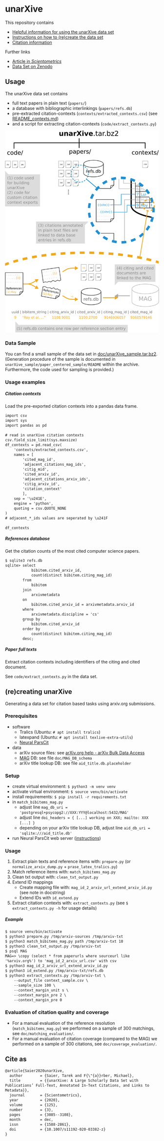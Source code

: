 # unarXive

This repository contains
* [Helpful information for using the unarXive data set](#usage)
* [Instructions on how to (re)create the data set](#recreating-unarxive)
* [Citation information](cita-as)

Further links
* [Article in *Scientometrics*](http://link.springer.com/article/10.1007/s11192-020-03382-z)
* [Data Set on Zenodo](https://doi.org/10.5281/zenodo.2553522)

## Usage

The unarXive data set contains
* full text papers in plain text (`papers/`)
* a database with bibliographic interlinkings (`papers/refs.db`)
* pre-extracted citation-contexts (`contexts/extracted_contexts.csv`) (see [README_contexts.md](README_contexts.md))
* and a script for extracting citation-contexts (`code/extract_contexts.py`)

![](https://github.com/IllDepence/unarXive/raw/master/doc/structure.png)

### Data Sample
You can find a small sample of the data set in [doc/unarXive_sample.tar.bz2](https://github.com/IllDepence/unarXive/blob/master/doc/unarXive_sample.tar.bz2). (Generation procedure of the sample is documented in `unarXive_sample/paper_centered_sample/README` within the archive. Furthermore, the code used for sampling is provided.)

### Usage examples

##### Citation contexts

Load the pre-exported citation contexts into a pandas data frame.

```
import csv
import sys
import pandas as pd

# read in unarXive citation contexts
csv.field_size_limit(sys.maxsize)
df_contexts = pd.read_csv(
    'contexts/extracted_contexts.csv',
    names = [
        'cited_mag_id',
        'adjacent_citations_mag_ids',
        'citig_mid',
        'cited_arxiv_id',
        'adjacent_citations_arxiv_ids',
        'citig_arxiv_id',
        'citation_context'
        ],
    sep = '\u241E',
    engine = 'python',
    quoting = csv.QUOTE_NONE
)
# adjacent_*_ids values are seperated by \u241F

df_contexts
```

##### References database

Get the citation counts of the most cited computer science papers.

```
$ sqlite3 refs.db
sqlite> select
            bibitem.cited_arxiv_id,
            count(distinct bibitem.citing_mag_id)
        from
            bibitem
        join
            arxivmetadata
        on
            bibitem.cited_arxiv_id = arxivmetadata.arxiv_id
        where
            arxivmetadata.discipline = 'cs'
        group by
            bibitem.cited_arxiv_id
        order by
            count(distinct bibitem.citing_mag_id)
        desc;
```

##### Paper full texts

Extract citation contexts including identifiers of the citing and cited document.

See `code/extract_contexts.py` in the data set.

## (re)creating unarXive
Generating a data set for citation based tasks using arxiv.org submissions.

### Prerequisites
* software
    * Tralics (Ubuntu: `# apt install tralics`)
    * latexpand (Ubuntu: `# apt install texlive-extra-utils`)
    * [Neural ParsCit](https://github.com/WING-NUS/Neural-ParsCit)
* data
    * arXiv source files: see [arXiv.org help - arXiv Bulk Data Access](https://arxiv.org/help/bulk_data)
    * [MAG](https://www.microsoft.com/en-us/research/project/microsoft-academic-graph/) DB: see file `doc/MAG_DB_schema`
    * arXiv title lookup DB: see file `aid_title.db.placeholder`

### Setup
* create virtual environment: `$ python3 -m venv venv`
* activate virtual environment: `$ source venv/bin/activate`
* install requirements: `$ pip install -r requirements.txt`
* in `match_bibitems_mag.py`
    * adjust line `mag_db_uri = 'postgresql+psycopg2://XXX:YYY@localhost:5432/MAG'`
    * adjust line `doi_headers = { [...] working on XXX; mailto: XXX [...] }`
    * depending on your arXiv title lookup DB, adjust line `aid_db_uri = 'sqlite:///aid_title.db'`
* run Neural ParsCit web server ([instructions](https://github.com/WING-NUS/Neural-ParsCit#using-a-web-server))


### Usage
1. Extract plain texts and reference items with: `prepare.py` (or `normalize_arxiv_dump.py` + `prase_latex_tralics.py`)
2. Match reference items with: `match_bibitems_mag.py`
3. Clean txt output with: `clean_txt_output.py`
4. Extend ID mappings
    * Create mapping file with: `mag_id_2_arxiv_url_extend_arxiv_id.py` (see note in docstring)
    * Extend IDs with `id_extend.py`
5. Extract citation contexts with: `extract_contexts.py` (see `$ extract_contexts.py -h` for usage details)

##### Example
```
$ source venv/bin/activate
$ python3 prepare.py /tmp/arxiv-sources /tmp/arxiv-txt
$ python3 match_bibitems_mag.py path /tmp/arxiv-txt 10
$ python3 clean_txt_output.py /tmp/arxiv-txt
$ psql MAG
MAG=> \copy (select * from paperurls where sourceurl like '%arxiv.org%') to 'mag_id_2_arxiv_url.csv' with csv
$ python3 mag_id_2_arxiv_url_extend_arxiv_id.py
$ python3 id_extend.py /tmp/arxiv-txt/refs.db
$ python3 extract_contexts.py /tmp/arxiv-txt \
    --output_file context_sample.csv \
    --sample_size 100 \
    --context_margin_unit s \
    --context_margin_pre 2 \
    --context_margin_pre 0
```


### Evaluation of citation quality and coverage
* For a manual evaluation of the reference resolution (`match_bibitems_mag.py`) we performed on a sample of 300 matchings, see `doc/matching_evaluation/`.
* For a manual evaluation of citation coverage (compared to the MAG) we performed on a sample of 300 citations, see `doc/coverage_evaluation/`.

## Cite as
```
@article{Saier2020unarXive,
  author        = {Saier, Tarek and F{\"{a}}rber, Michael},
  title         = {{unarXive: A Large Scholarly Data Set with Publications’ Full-Text, Annotated In-Text Citations, and Links to Metadata}},
  journal       = {Scientometrics},
  year          = {2020},
  volume        = {125},
  number        = {3},
  pages         = {3085--3108},
  month         = dec,
  issn          = {1588-2861},
  doi           = {10.1007/s11192-020-03382-z}
}
```
